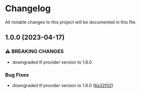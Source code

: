 # Changelog

All notable changes to this project will be documented in this file.

## 1.0.0 (2023-04-17)


### ⚠ BREAKING CHANGES

* downgraded tf provider version to 1.8.0

### Bug Fixes

* downgraded tf provider version to 1.8.0 ([6a32f02](https://github.com/dcallao/dcallao-terraform-equinix-template-test/commit/6a32f027fb72152903a4a61e178a9f8d8469622d))
